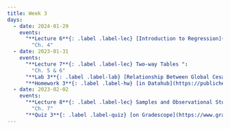 ```yaml
---
title: Week 3
days:
  - date: 2024-01-29
    events:
      "**Lecture 6**{: .label .label-lec} [Introduction to Regression](https://ph142-ucb.github.io/sp24/src/lec/l06-intro-to-regression.pdf) ([Recording](https://bcourses.berkeley.edu/courses/1532521/pages/lecture-6))":
        "Ch. 4"
  - date: 2023-01-31
    events:
      "**Lecture 7**{: .label .label-lec} Two-way Tables ":
        "Ch. 5 & 6"
      "**Lab 3**{: .label .label-lab} [Relationship Between Global Cesarean Delivery Rates and GDP](https://publichealth.datahub.berkeley.edu/hub/user-redirect/git-pull?repo=https%3A%2F%2Fgithub.com%2Fph142-ucb%2Fph142-sp24&urlpath=rstudio%2F&branch=main) (Due Feb 6th)":
      "**Homework 3**{: .label .label-hw} [in Datahub](https://publichealth.datahub.berkeley.edu/hub/user-redirect/git-pull?repo=https%3A%2F%2Fgithub.com%2Fph142-ucb%2Fph142-sp24&urlpath=rstudio%2F&branch=main)":
  - date: 2023-02-02
    events:
      "**Lecture 8**{: .label .label-lec} Samples and Observational Studies ": 
        "Ch. 7"
      "**Quiz 3**{: .label .label-quiz} [on Gradescope](https://www.gradescope.com/courses/704333) (Due Feb. 3rd, 12PM noon PST)":
---
```

